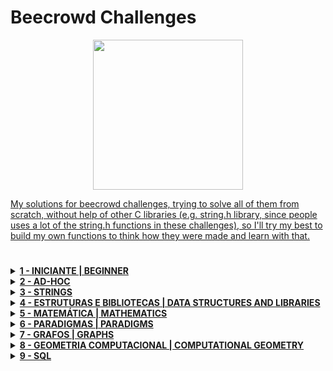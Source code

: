 # Beecrowd Challenges

<p align="center">
<a href="https://judge.beecrowd.com/en/profile/684623" target="_blank">
<img  width="240" src="https://resources.beecrowd.com.br/judge/img/5.0/logo-beecrowd.png?1635097036">
</p>

My solutions for beecrowd challenges, trying to solve all of them from scratch, without help of other C libraries (e.g. string.h library, since people uses a lot of the string.h functions in these challenges), so I'll try my best to build my own functions to think how they were made and learn with that.
#
<details>
  
  <summary><strong>1 - INICIANTE  | BEGINNER</strong></summary>
  
  <div>
    <table>
      <thead>
        <tr>
          <th align="center"><img width="100" src="https://raw.githubusercontent.com/jmnote/z-icons/master/svg/c.svg"></th>
          <th align="center"><img width="100" src="https://raw.githubusercontent.com/jmnote/z-icons/master/svg/cpp.svg"></th>
        </tr>
      </thead>
      <tbody>
        <tr>
          <td align="left"><a href="/1 - BEGINNER/C/1000 - Hello World!.c">1000 - Hello World!</a></th>
          <td align="left"><a href="/1 - BEGINNER/C++/1000 - Hello World!.cpp">1000 - Hello World!</a></th>
        </tr>
        <tr>
          <td align="left"><a href="/1 - BEGINNER/C/1001 - Extremamente Básico.c">1001 - Extremely Basic</th>
          <td align="left"><a href="/1 - BEGINNER/C++/1001 - Extremamente Básico.cpp">1001 - Extremely Basic</th>
        </tr>
        <tr>
          <td align="left"><a href="/1 - BEGINNER/C/1002 - Área do Círculo.c">1002 - Area of a Circle</th>
          <td align="left"><a href="/1 - BEGINNER/C++/1002 - Área do Círculo.cpp">1002 - Area of a Circle</th>
        </tr>
        <tr>
          <td align="left"><a href="/1 - BEGINNER/C/1003 - Soma Simples.c">1003 - Soma Simples</th>
          <td align="left"><a href="">1003 - Soma Simples</th>
        </tr>
        <tr>
          <td align="left"><a href="/1 - BEGINNER/C/1004 - Produto Simples.c">1004 - Produto Simples</th>
          <td align="left"><a href="">1004 - Produto Simples</th>
        </tr>
        <tr>
          <td align="left"><a href="/1 - BEGINNER/C/1005 - Média 1.c">1005 - Média 1</th>
          <td align="left"><a href="">1005 - Média 1</th>
        </tr>
        <tr>
          <td align="left"><a href="/1 - BEGINNER/C/1006 - Média 2.c">1006 - Média 2</th>
          <td align="left"><a href="">1006 - Média 2</th>
        </tr>
        <tr>
          <td align="left"><a href="/1 - BEGINNER/C/1007 - Diferença.c">1007 - Diferença</th>
          <td align="left"><a href="">1007 - Diferença</th>
        </tr>
        <tr>
          <td align="left"><a href="/1 - BEGINNER/C/1008 - Salário.c">1008 - Salário</th>
          <td align="left"><a href="">1008 - Salário</th>
        </tr>
        <tr>
          <td align="left"><a href="/1 - BEGINNER/C/1009 - Salário com Bônus.c">1009 - Salário com Bônus</th>
          <td align="left"><a href="">1009 - Salário com Bônus</th>
        </tr>
        <tr>
          <td align="left"><a href="/1 - BEGINNER/C/1010 - Cálculo Simples.c">1010 - Cálculo Simples</th>
          <td align="left"><a href="">1010 - Cálculo Simples</th>
        </tr>
        <tr>
          <td align="left"><a href="/1 - BEGINNER/C/1011 - Esfera.c">1011 - Esfera</th>
          <td align="left"><a href="">1011 - Esfera</th>
        </tr>
        <tr>
          <td align="left"><a href="/1 - BEGINNER/C/1012 - Área.c">1012 - Área</th>
          <td align="left"><a href="">1012 - Área</th>
        </tr>
        <tr>
          <td align="left"><a href="/1 - BEGINNER/C/1013 - O Maior.c">1013 - O Maior</th>
          <td align="left"><a href="">1013 - O Maior</th>
        </tr>
        <tr>
          <td align="left"><a href="/1 - BEGINNER/C/1014 - Consumo.c">1014 - Consumo</th>
          <td align="left"><a href="">1014 - Consumo</th>
        </tr>
        <tr>
          <td align="left"><a href="/1 - BEGINNER/C/1015 - Distância Entre Dois Pontos.c">1015 - Distância Entre Dois Pontos</th>
          <td align="left"><a href="">1015 - Distância Entre Dois Pontos</th>
        </tr>
        <tr>
          <td align="left"><a href="/1 - BEGINNER/C/1016 - Distância.c">1016 - Distância</th>
          <td align="left"><a href="">1016 - Distância</th>
        </tr>
        <tr>
          <td align="left"><a href="/1 - BEGINNER/C/1017 - Gasto de Combustível.c">1017 - Gasto de Combustível</th>
          <td align="left"><a href="">1017 - Gasto de Combustível</th>
        </tr>
        <tr>
          <td align="left"><a href="/1 - BEGINNER/C/1018 - Cédulas.c">1018 - Cédulas</th>
          <td align="left"><a href="">1018 - Cédulas</th>
        </tr>
        <tr>
          <td align="left"><a href="/1 - BEGINNER/C/1019 - Conversão de Tempo.c">1019 - Conversão de Tempo</th>
          <td align="left"><a href="">1019 - Conversão de Tempo</th>
        </tr>
        <tr>
          <td align="left"><a href="/1 - BEGINNER/C/1020 - Idade em Dias.c">1020 - Idade em Dias</th>
          <td align="left"><a href="">1020 - Idade em Dias</th>
        </tr>
        <tr>
          <td align="left"><a href="/1 - BEGINNER/C/1021 - Notas e Moedas.c">1021 - Notas e Moedas</th>
          <td align="left"><a href="">1021 - Notas e Moedas</th>
        </tr>
        <tr>
          <td align="left"><a href="/1 - BEGINNER/C/1035 - Teste de Seleção 1.c">1035 - Teste de Seleção 1</th>
          <td align="left"><a href="">1035 - Teste de Seleção 1</th>
        </tr>
        <tr>
          <td align="left"><a href="/1 - BEGINNER/C/1036 - Fórmula de Bhaskara.c">1036 - Fórmula de Bhaskara</th>
          <td align="left"><a href="">1036 - Fórmula de Bhaskara</th>
        </tr>
      </tbody>
    </table>
  </div>  
</details>

<details>
  
  <summary><strong>2 - AD-HOC</strong></summary>
  
  <div>
    <table>
      <thead>
        <tr>
          <th align="center">2 - AD-HOC</th>
        </tr>
      </thead>
      <tbody>
        <tr>
          <td align="left"><a href=""></a></th>
        </tr>
      </tbody>
    </table>
  </div>  
  
</details>

<details>
  
  <summary><strong>3 - STRINGS</strong></summary>
  
  <div>
    <table>
      <thead>
        <tr>
          <th align="center">3 - STRINGS</th>
        </tr>
      </thead>
      <tbody>
        <tr>
          <td align="left"><a href=""></a></th>
        </tr>
      </tbody>
    </table>
  </div>  
  
</details>

<details>
  
  <summary><strong>4 - ESTRUTURAS E BIBLIOTECAS  | DATA STRUCTURES AND LIBRARIES</strong></summary>
  
  <div>
    <table>
      <thead>
        <tr>
          <th align="center">4 - ESTRUTURAS E BIBLIOTECAS  | DATA STRUCTURES AND LIBRARIES</th>
        </tr>
      </thead>
      <tbody>
        <tr>
          <td align="left"><a href=""></a></th>
        </tr>
      </tbody>
    </table>
  </div> 
  
</details>

<details>
  <summary><strong> 5 - MATEMÁTICA | MATHEMATICS</strong></summary>
</details>

<details>
  <summary><strong> 6 - PARADIGMAS | PARADIGMS</strong></summary>
</details>

<details>
  <summary><strong> 7 - GRAFOS | GRAPHS</strong></summary>
</details>

<details>
  <summary><strong> 8 - GEOMETRIA COMPUTACIONAL | COMPUTATIONAL GEOMETRY</strong></summary>
</details>

<details>
  <summary><strong> 9 - SQL</strong></summary>
</details>
